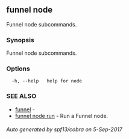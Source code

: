## funnel node

Funnel node subcommands.

### Synopsis


Funnel node subcommands.

### Options

```
  -h, --help   help for node
```

### SEE ALSO
* [funnel](funnel.md)	 - 
* [funnel node run](funnel_node_run.md)	 - Run a Funnel node.

###### Auto generated by spf13/cobra on 5-Sep-2017
